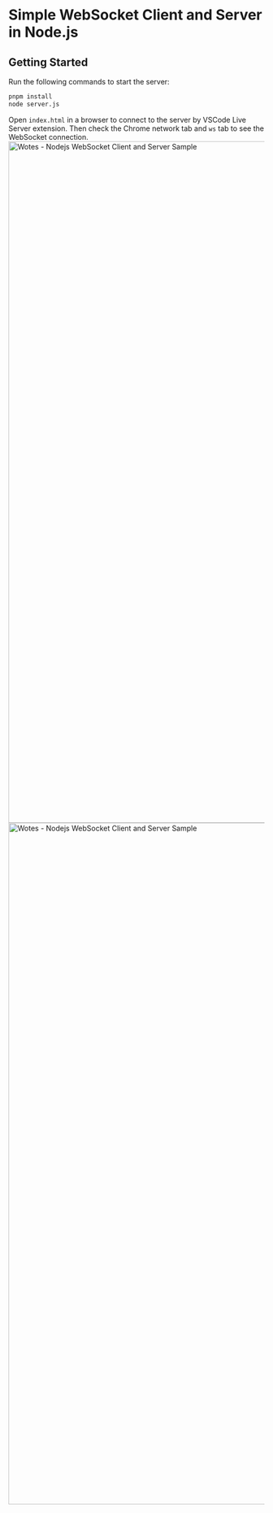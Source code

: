 # Simple WebSocket Client and Server in Node.js

## Getting Started

Run the following commands to start the server:

```bash
pnpm install
node server.js
```

Open `index.html` in a browser to connect to the server by VSCode Live Server extension.
Then check the Chrome network tab and `ws` tab to see the WebSocket connection.
<img width="1342" alt="Wotes - Nodejs WebSocket Client and Server Sample" src="https://github.com/user-attachments/assets/8caed8a5-3b3f-4e70-a9de-18b60820a426">
<img width="1342" alt="Wotes - Nodejs WebSocket Client and Server Sample" src="https://github.com/user-attachments/assets/504f7a01-1297-4431-a291-7597c6f02b29">




